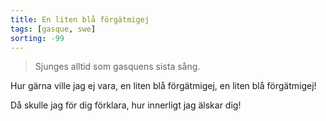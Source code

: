 ```yaml
---
title: En liten blå förgätmigej
tags: [gasque, swe]
sorting: -99
---
```


> Sjunges alltid som gasquens sista sång.

Hur gärna ville jag ej vara,
en liten blå förgätmigej,
en liten blå förgätmigej!

Då skulle jag för dig förklara,
hur innerligt jag älskar dig!
